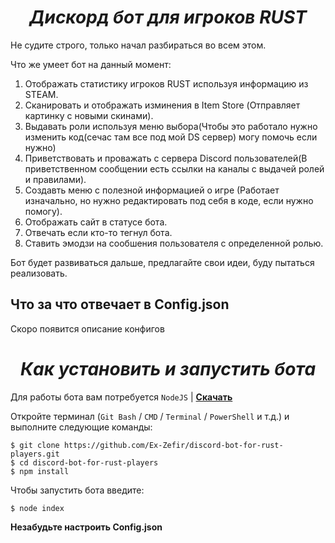 <h1 align="center"><em>Дискорд бот для игроков RUST</em></h1>
</p>
Не судите строго, только начал разбираться во всем этом.

Что же умеет бот на данный момент:

1) Отображать статистику игроков RUST используя информацию из STEAM.
2) Сканировать и отображать изминения в Item Store (Отправляет картинку с новыми скинами).
3) Выдавать роли используя меню выбора(Чтобы это работало нужно изменить код(сечас там все под мой DS сервер) могу помочь если нужно)
4) Приветствовать и проважать с сервера Discord пользователей(В приветственном сообщении есть ссылки на каналы с выдачей ролей и правилами).
5) Создавть меню с полезной информацией о игре (Работает изначально, но нужно редактировать под себя в коде, если нужно помогу).
6) Отображать сайт в статусе бота.
7) Отвечать если кто-то тегнул бота.
8) Ставить эмодзи на сообшения пользователя с определенной ролью.

Бот будет развиваться дальше, предлагайте свои идеи, буду пытаться реализовать.


## **Что за что отвечает в Config.json**
Скоро появится описание конфигов

<h1 align="center"><em>Как установить и запустить бота</em></h1>
</p>

Для работы бота вам потребуется `NodeJS` | [**Скачать**](https://nodejs.org/en/download/)

Откройте терминал (`Git Bash` / `CMD` / `Terminal` / `PowerShell` и т.д.) и выполните следующие команды:

    $ git clone https://github.com/Ex-Zefir/discord-bot-for-rust-players.git
    $ cd discord-bot-for-rust-players
    $ npm install


Чтобы запустить бота введите:

    $ node index

    
**Незабудьте настроить Config.json**
